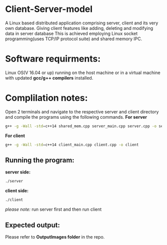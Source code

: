 # Client-Server-model
A Linux based distributed application comprising server, client and its very own database. Giving client features like adding, deleting and modifying data in server database
This is achieved employing Linux socket programming(uses TCP/IP protocol suite) and shared memory IPC.
# Software requirments:
Linux OS(V 16.04 or up) running on the host machine or in a virtual machine with updated **gcc/g++ compilers** installed.
# Complilation notes:
Open 2 terminals and navigate to the respective server and client directory and compile the programs using the following commands.
**For server**
```sh
g++ -g -Wall -std=c++14 shared_mem.cpp server_main.cpp server.cpp -o server
```
**For client**
```sh
g++ -g -Wall -std=c++14 client_main.cpp client.cpp -o client
```
## Running the program:
**server side:**
```sh
./server
```
**client side:**
```sh
./client
```
*please note:* run server first and then run client
## Expected output:
Please refer to **OutputImages folder** in the repo.
